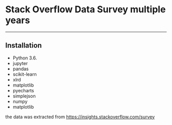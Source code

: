 # Stack Overflow Data Survey multiple years

--------------------------------------


## Installation

- Python 3.6.
- jupyter
- pandas
- scikit-learn
- xlrd
- matplotlib
- pyecharts
- simplejson
- numpy
- matplotlib

the data was extracted from https://insights.stackoverflow.com/survey

